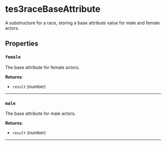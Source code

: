 <!---
	This file is autogenerated. Do not edit this file manually. Your changes will be ignored.
	More information: https://github.com/MWSE/MWSE/tree/master/docs
-->

# tes3raceBaseAttribute

A substructure for a race, storing a base attribute value for male and female actors.

## Properties

### `female`
<div class="search_terms" style="display: none">female</div>

The base attribute for female actors.

**Returns**:

* `result` (number)

***

### `male`
<div class="search_terms" style="display: none">male</div>

The base attribute for male actors.

**Returns**:

* `result` (number)

***

